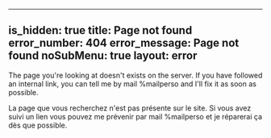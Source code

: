 -----
is_hidden: true
title: Page not found
error_number: 404
error_message: Page not found
noSubMenu: true
layout: error
-----
The page you're looking at doesn't exists on the server.
If you have followed an internal link, you can tell me by mail %mailperso and I'll fix it as soon as possible.

La page que vous recherchez n'est pas présente sur le site.
Si vous avez suivi un lien vous pouvez me prévenir par mail %mailperso et je réparerai ça dès que possible.
